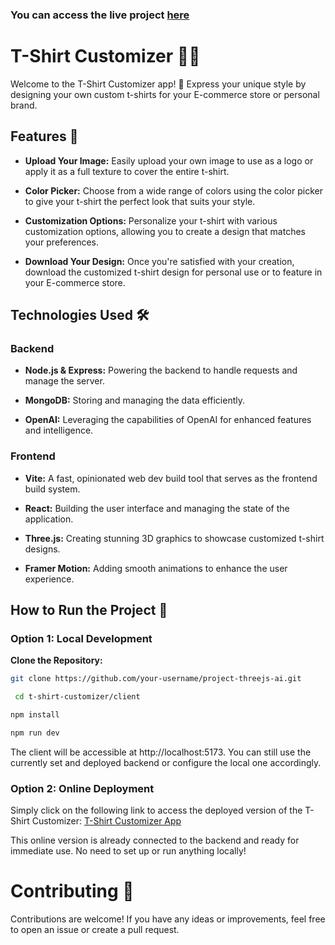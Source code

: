 ### You can access the live project [here](https://t-shirt-customizer-rjqf.onrender.com)

# T-Shirt Customizer 🎨👕

Welcome to the T-Shirt Customizer app! 🚀 Express your unique style by designing your own custom t-shirts for your E-commerce store or personal brand.

## Features 🌟

- **Upload Your Image:** Easily upload your own image to use as a logo or apply it as a full texture to cover the entire t-shirt.
  
- **Color Picker:** Choose from a wide range of colors using the color picker to give your t-shirt the perfect look that suits your style.

- **Customization Options:** Personalize your t-shirt with various customization options, allowing you to create a design that matches your preferences.

- **Download Your Design:** Once you're satisfied with your creation, download the customized t-shirt design for personal use or to feature in your E-commerce store.

## Technologies Used 🛠️

### Backend
- **Node.js & Express:** Powering the backend to handle requests and manage the server.

- **MongoDB:** Storing and managing the data efficiently.

- **OpenAI:** Leveraging the capabilities of OpenAI for enhanced features and intelligence.

### Frontend
- **Vite:** A fast, opinionated web dev build tool that serves as the frontend build system.

- **React:** Building the user interface and managing the state of the application.

- **Three.js:** Creating stunning 3D graphics to showcase customized t-shirt designs.

- **Framer Motion:** Adding smooth animations to enhance the user experience.

## How to Run the Project 🚀

### Option 1: Local Development

 **Clone the Repository:**
   ```bash
   git clone https://github.com/your-username/project-threejs-ai.git
  ```
  ```bash
   cd t-shirt-customizer/client
  ```
   ```bash
   npm install
```
   ```bash
   npm run dev
```

The client will be accessible at http://localhost:5173. You can still use the currently set and deployed backend or configure the local one accordingly.

### Option 2: Online Deployment

Simply click on the following link to access the deployed version of the T-Shirt Customizer:
[T-Shirt Customizer App](https://t-shirt-customizer-rjqf.onrender.com)

This online version is already connected to the backend and ready for immediate use. No need to set up or run anything locally!

# Contributing 🤝
Contributions are welcome! If you have any ideas or improvements, feel free to open an issue or create a pull request.

